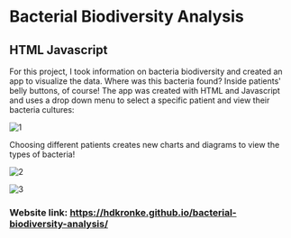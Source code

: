 # Bacterial Biodiversity Analysis
## HTML Javascript

For this project, I took information on bacteria biodiversity and created an app to visualize the data. Where was this bacteria found? Inside patients' belly buttons, of course!
The app was created with HTML and Javascript and uses a drop down menu to select a specific patient and view their bacteria cultures:

![1](https://github.com/hdkronke/html-javascript-challenge/assets/117773492/4050e9a3-2acb-4c47-9b0a-8177234dfbe1)

Choosing different patients creates new charts and diagrams to view the types of bacteria!

![2](https://github.com/hdkronke/html-javascript-challenge/assets/117773492/8a0e2f69-d449-4c6a-9c0d-70647a7aea88)

![3](https://github.com/hdkronke/html-javascript-challenge/assets/117773492/efb92e45-39dc-4337-9a24-98758f6ff662)

### Website link: https://hdkronke.github.io/bacterial-biodiversity-analysis/
